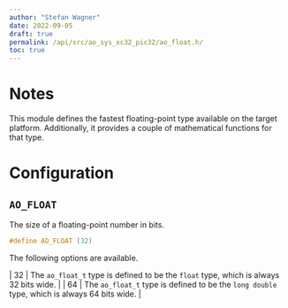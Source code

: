 ```yaml
---
author: "Stefan Wagner"
date: 2022-09-05
draft: true
permalink: /api/src/ao_sys_xc32_pic32/ao_float.h/
toc: true
---
```


# Notes

This module defines the fastest floating-point type available on the target platform. Additionally, it provides a couple of mathematical functions for that type.

# Configuration

## `AO_FLOAT`

The size of a floating-point number in bits.

```c
#define AO_FLOAT (32)
```

The following options are available.

| 32 | The `ao_float_t` type is defined to be the `float` type, which is always 32 bits wide. |
| 64 | The `ao_float_t` type is defined to be the `long double` type, which is always 64 bits wide. |
